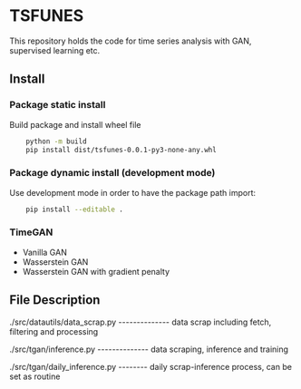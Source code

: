 # TSFUNES

This repository holds the code for time series analysis with GAN, supervised learning etc.

## Install


### Package static install

Build package and install wheel file
```bash
    python -m build
    pip install dist/tsfunes-0.0.1-py3-none-any.whl
```

### Package dynamic install (development mode)

Use development mode in order to have the package path import:

```bash
    pip install --editable .
```

### TimeGAN

- Vanilla GAN
- Wasserstein GAN
- Wasserstein GAN with gradient penalty


## File Description
./src/datautils/data_scrap.py -------------- data scrap including fetch, filtering and processing

./src/tgan/inference.py -------------- data scraping, inference and training

./src/tgan/daily_inference.py -------- daily scrap-inference process, can be set as routine
